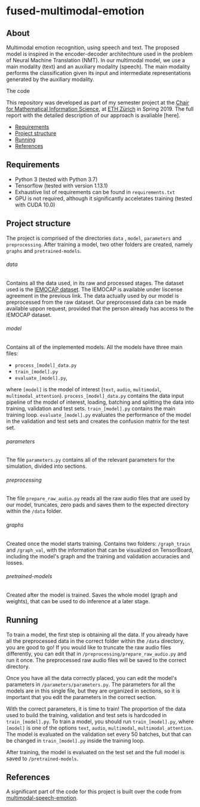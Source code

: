 # fused-multimodal-emotion

## About
Multimodal emotion recognition, using speech and text. The proposed model is inspired in the encoder-decoder architechture used in the problem of Neural Machine Translation (NMT). In our multimodal model, we use a main modality (text) and an auxiliary modality (speech). The main modality performs the classification given its input and intermediate representations generated by the auxiliary modality.

The code 

This repository was developed as part of my semester project at the [Chair for Mathematical Information Science](https://www.mins.ee.ethz.ch/index.html), at [ETH Zürich](https://www.ethz.ch/en.html) in Spring 2019. The full report with the detailed description of our approach is avaliable [here].

- [Requirements](#requirements)
- [Project structure](#structure)
- [Running](#running)
- [References](#references)

## Requirements
- Python 3 (tested with Python 3.7)
- Tensorflow (tested with version 1.13.1)
- Exhaustive list of requirements can be found in `requirements.txt`
- GPU is not required, although it significantly acceletates training (tested with CUDA 10.0)

## Project structure

The project is comprised of the directories `data` , `model`, `parameters` and `preprocessing`. After training a model, two other  folders are created, namely `graphs` and `pretrained-models`.
###### data
Contains all the data used, in its raw and processed stages. The dataset used is the [IEMOCAP dataset](https://sail.usc.edu/iemocap/index.html). The IEMOCAP is available under liscense agreement in the previous link. The data actually used by our model is preprocessed from the raw dataset. Our preprocessed data can be made available uppon request, provided that the person already has access to the IEMOCAP dataset. 
###### model
Contains all of the implemented models. All the models have three main files: 
- `process_[model]_data.py`
- `train_[model].py` 
- `evaluate_[model].py`,

where `[model]` is the model of interest  (`text`, `audio`, `multimodal`, `multimodal_attention`). `process_[model]_data.py` contains the data input pipeline of the model of interest, loading, batching and splitting the data into training, validation and test sets. `train_[model].py` contains the main training loop. `evaluate_[model].py` evaluates the performance of the model in the validation and test sets and creates the confusion matrix for the test set.
###### parameters
The file `parameters.py` contains all of the relevant parameters for the simulation, divided into sections. 
###### preprocessing
The file `prepare_raw_audio.py` reads all the raw audio files that are used by our model, truncates, zero pads and saves them to the expected directory within the `/data` folder. 
###### graphs
Created once the model starts training. Contains two folders: `/graph_train` and `/graph_val`, with the information that can be visualized on TensorBoard, including the model's graph and the training and validation accuracies and losses.
###### pretrained-models
Created after the model is trained. Saves the whole model (graph and weights), that can be used to do inference at a later stage.

## Running

To train a model, the first step is obtaining all the data. If you already have all the preprocessed data in the correct folder within the `/data` directory, you are good to go! If you would like to truncate the raw audio files differently, you can edit that in `/preprocessing/prepare_raw_audio.py` and run it once. The preprocessed raw audio files will be saved to the correct directory.

Once you have all the data correctly placed, you can edit the model's parameters in `/parameters/parameters.py`. The parameters for all the models are in this single file, but they are organized in sections, so it is important that you edit the parameters in the correct section.

With the correct parameters, it is time to train! The proportion of the data used to build the training, validation and test sets is hardcoded in `train_[model].py`. To train a model, you should run `train_[model].py`, where `[model]` is one of the options `text`, `audio`, `multimodal`, `multimodal_attention`. The model is evaluated on the validation set every 50 batches, but that can be changed in `train_[model].py` inside the training loop.

After training, the model is evaluated on the test set and the full model is saved to `/pretrained-models`.

## References

A significant part of the code for this project is built over the code from [multimodal-speech-emotion](https://github.com/david-yoon/multimodal-speech-emotion). 





